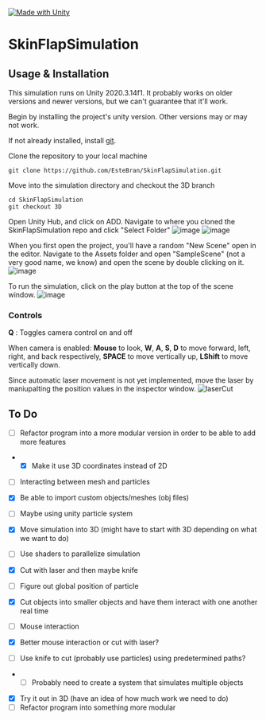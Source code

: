 [![Made with Unity](https://img.shields.io/badge/Made%20with-Unity-57b9d3.svg?style=flat&logo=unity)](https://unity3d.com)


# SkinFlapSimulation

## Usage & Installation
This simulation runs on Unity 2020.3.14f1. It probably works on older versions and newer versions, but we can't guarantee that it'll work.

Begin by installing the project's unity version. Other versions may or may not work.

If not already installed, install [git](https://git-scm.com/).

Clone the repository to your local machine
```
git clone https://github.com/EsteBran/SkinFlapSimulation.git
```
Move into the simulation directory and checkout the 3D branch

```
cd SkinFlapSimulation
git checkout 3D
```
Open Unity Hub, and click on ADD. Navigate to where you cloned the SkinFlapSimulation repo and click "Select Folder"
![image](https://user-images.githubusercontent.com/15898988/131772190-01be6238-1f5d-4000-a60c-424fe7fd16eb.png)
![image](https://user-images.githubusercontent.com/15898988/131772224-c79fb23d-2508-4263-b46b-30ac90df032f.png)


When you first open the project, you'll have a random "New Scene" open in the editor. Navigate to the Assets folder and open "SampleScene" (not a very good name, we know) and open the scene by double clicking on it.
![image](https://user-images.githubusercontent.com/15898988/131772377-8c19aff6-284b-46e1-9b68-62cb468f238c.png)

To run the simulation, click on the play button at the top of the scene window. 
![image](https://user-images.githubusercontent.com/15898988/131772453-c29725d0-8f31-4067-a893-d2058504ebde.png)

### Controls
**Q** : Toggles camera control on and off

When camera is enabled: **Mouse** to look, **W**, **A**, **S**, **D** to move forward, left, right, and back respectively, **SPACE** to move vertically up, **LShift** to move vertically down.

Since automatic laser movement is not yet implemented, move the laser by maniupalting the position values in the inspector window.
![laserCut](https://user-images.githubusercontent.com/15898988/131772926-dbe607ff-c949-45a7-a9e7-45c9430b53aa.gif)


## To Do

- [ ] Refactor program into a more modular version in order to be able to add more features
- - [x] Make it use 3D coordinates instead of 2D
- [ ] Interacting between mesh and particles
- [x] Be able to import custom objects/meshes (obj files)
- [ ] Maybe using unity particle system
- [x] Move simulation into 3D (might have to start with 3D depending on what we want to do)
- [ ] Use shaders to parallelize simulation
- [x] Cut with laser and then maybe knife
- [ ] Figure out global position of particle
- [x] Cut objects into smaller objects and have them interact with one another real time 
- [ ] Mouse interaction

- [x] Better mouse interaction or cut with laser?
- [ ] Use knife to cut (probably use particles) using predetermined paths?
- - [ ] Probably need to create a system that simulates multiple objects
- [x] Try it out in 3D (have an idea of how much work we need to do)
- [ ] Refactor program into something more modular
